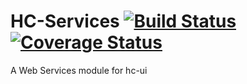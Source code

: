 HC-Services  [![Build Status](https://travis-ci.org/cghr/hc-services.png?branch=master)](https://travis-ci.org/cghr/hc-services) [![Coverage Status](https://img.shields.io/coveralls/cghr/hc-services.svg)](https://coveralls.io/r/cghr/hc-services?branch=master)
=============


A Web  Services module for hc-ui
